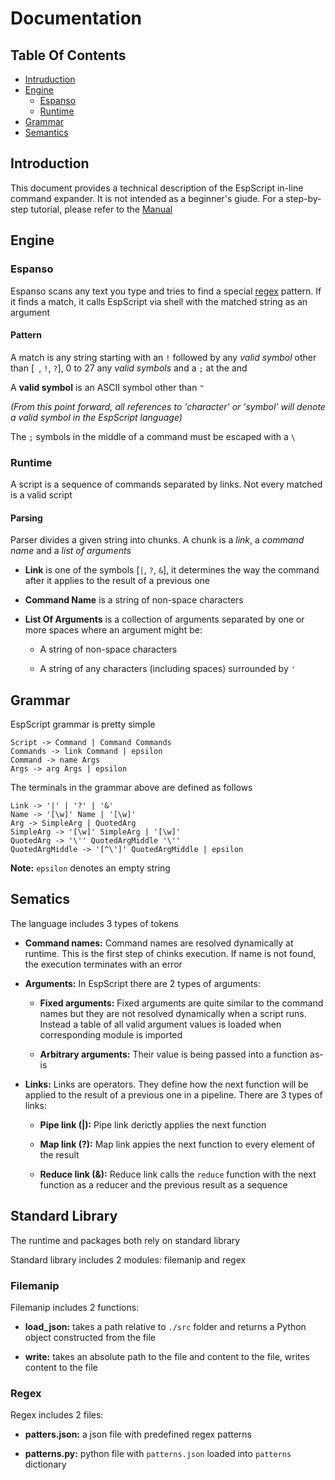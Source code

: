 # Documentation

## Table Of Contents

* [Intruduction](#introduction)
* [Engine](#engine)
  * [Espanso](#espanso)
  * [Runtime](#runtime)
* [Grammar](#grammar)
* [Semantics](#sematics)

## Introduction

This document provides a technical description of the EspScript in-line command expander. It is not intended as a beginner's giude. For a step-by-step tutorial, please refer to the [Manual](MAN.md)

## Engine

### Espanso

Espanso scans any text you type and tries to find a special [regex](https://en.wikipedia.org/wiki/Regular_expression) pattern. If it finds a match, it calls EspScript via shell with the matched string as an argument

#### Pattern

A match is any string starting with an `!` followed by any *valid symbol* other than [` `, `!`, `?`], 0 to 27 any *valid symbols* and a `;` at the and

A **valid symbol** is an ASCII symbol other than `"`

*(From this point forward, all references to 'character' or 'symbol' will denote a valid symbol in the EspScript language)*

The `;` symbols in the middle of a command must be escaped with a `\`

### Runtime

A script is a sequence of commands separated by links. Not every matched is a valid script

#### Parsing

Parser divides a given string into chunks. A chunk is a *link*, a *command name* and a *list of arguments*

- **Link** is one of the symbols [`|`, `?`, `&`], it determines the way the command after it applies to the result of a previous one

- **Command Name** is a string of non-space characters

- **List Of Arguments** is a collection of arguments separated by one or more spaces where an argument might be:

  - A string of non-space characters

  - A string of any characters (including spaces) surrounded by `'`

## Grammar

EspScript grammar is pretty simple

```grammar
Script -> Command | Command Commands
Commands -> link Command | epsilon
Command -> name Args
Args -> arg Args | epsilon
```

The terminals in the grammar above are defined as follows

```grammar
Link -> '|' | '?' | '&'
Name -> '[\w]' Name | '[\w]'
Arg -> SimpleArg | QuotedArg
SimpleArg -> '[\w]' SimpleArg | '[\w]'
QuotedArg -> '\'' QuotedArgMiddle '\''
QuotedArgMiddle -> '[^\']' QuotedArgMiddle | epsilon
```

**Note:** `epsilon` denotes an empty string

## Sematics

The language includes 3 types of tokens

- **Command names:** Command names are resolved dynamically at runtime. This is the first step of chinks execution. If name is not found, the execution terminates with an error

- **Arguments:** In EspScript there are 2 types of arguments:

  - **Fixed arguments:** Fixed arguments are quite similar to the command names but they are not resolved dynamically when a script runs. Instead a table of all valid argument values is loaded when corresponding module is imported

  - **Arbitrary arguments:** Their value is being passed into a function as-is

- **Links:** Links are operators. They define how the next function will be applied to the result of a previous one in a pipeline. There are 3 types of links:

  - **Pipe link (|):** Pipe link derictly applies the next function

  - **Map link (?):** Map link appies the next function to every element of the result

  - **Reduce link (&):** Reduce link calls the `reduce` function with the next function as a reducer and the previous result as a sequence

## Standard Library

The runtime and packages both rely on standard library

Standard library includes 2 modules: filemanip and regex

### Filemanip

Filemanip includes 2 functions:

- **load_json:** takes a path relative to `./src` folder and returns a Python object constructed from the file

- **write:** takes an absolute path to the file and content to the file, writes content to the file

### Regex

Regex includes 2 files:

- **patters.json:** a json file with predefined regex patterns

- **patterns.py:** python file with `patterns.json` loaded into `patterns` dictionary
